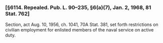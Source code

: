 ### [§6114. Repealed. Pub. L. 90–235, §6(a)(7), Jan. 2, 1968, 81 Stat. 762] ###

Section, act Aug. 10, 1956, ch. 1041, 70A Stat. 381, set forth restrictions on civilian employment for enlisted members of the naval service on active duty.